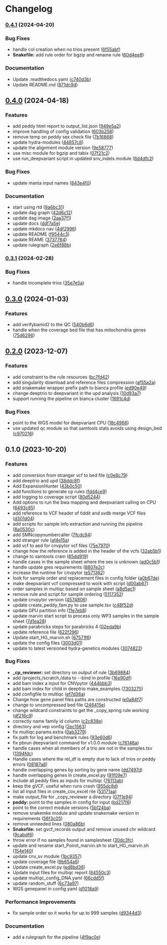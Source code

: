 # Changelog

### [0.4.1](https://www.github.com/clinical-genomics-uppsala/poirot_rd_wgs/compare/v0.4.0...v0.4.1) (2024-04-20)


### Bug Fixes

* handle col creation when no trios present ([6f55abf](https://www.github.com/clinical-genomics-uppsala/poirot_rd_wgs/commit/6f55abf57cef25d8c438e6bdf2d2c621498d6b6a))
* **Snakefile:** add rule order for bgzip and rename rule ([60d4ee8](https://www.github.com/clinical-genomics-uppsala/poirot_rd_wgs/commit/60d4ee837e2e17669c1c91526365f034916d4e40))


### Documentation

* Update .readthedocs.yaml ([c740d3b](https://www.github.com/clinical-genomics-uppsala/poirot_rd_wgs/commit/c740d3b15184b346d04467170a74268d90b67d9e))
* Update README.md ([871dc9d](https://www.github.com/clinical-genomics-uppsala/poirot_rd_wgs/commit/871dc9d620ca2098a7b96dcb7495307a8bc712ec))

## [0.4.0](https://www.github.com/clinical-genomics-uppsala/poirot_rd_wgs/compare/v0.3.1...v0.4.0) (2024-04-18)


### Features

* add peddy html report to output_list.json ([949e5a2](https://www.github.com/clinical-genomics-uppsala/poirot_rd_wgs/commit/949e5a2b27a1e79f017149c2e77915592498954b))
* improve handling of config validation ([603b258](https://www.github.com/clinical-genomics-uppsala/poirot_rd_wgs/commit/603b258aa3ad486c982c3196aa2992500243108e))
* remove temp on peddy sex check file ([7b16868](https://www.github.com/clinical-genomics-uppsala/poirot_rd_wgs/commit/7b168685a759adad9058e296254864fc27ac4a71))
* update hydra-modules ([44857c8](https://www.github.com/clinical-genomics-uppsala/poirot_rd_wgs/commit/44857c82031dff122cad72258574471751bcd385))
* update the alignment module version ([9e58777](https://www.github.com/clinical-genomics-uppsala/poirot_rd_wgs/commit/9e587770af185c91af67a99f91beab36a2ddd9f2))
* use misc module for bgzip and tabix ([07f21c2](https://www.github.com/clinical-genomics-uppsala/poirot_rd_wgs/commit/07f21c21eb60041638dcf73027248c8d20e181e5))
* use run_deepvariant script in updated snv_indels module ([6d4dfc2](https://www.github.com/clinical-genomics-uppsala/poirot_rd_wgs/commit/6d4dfc2a30ae997c99b9dd695a0102ed9cf7c3e9))


### Bug Fixes

* update manta input names ([843e4f0](https://www.github.com/clinical-genomics-uppsala/poirot_rd_wgs/commit/843e4f0c22bc53415ad53bec27296c3baf4306b4))


### Documentation

* start using rtd ([9a6bc31](https://www.github.com/clinical-genomics-uppsala/poirot_rd_wgs/commit/9a6bc31fd08981c8820e904f2d6d835d857824de))
* update dag graph ([42d6c12](https://www.github.com/clinical-genomics-uppsala/poirot_rd_wgs/commit/42d6c12858c3d0d8bba8feba0393b3e628918739))
* update dag image ([2aa37f1](https://www.github.com/clinical-genomics-uppsala/poirot_rd_wgs/commit/2aa37f1f9be78024a0268e69574810d8a14040b9))
* update docs ([ddf7a5e](https://www.github.com/clinical-genomics-uppsala/poirot_rd_wgs/commit/ddf7a5e451bec470985931c984c84216c050ca34))
* update mkdocs nav ([4df2996](https://www.github.com/clinical-genomics-uppsala/poirot_rd_wgs/commit/4df29962e5092f6f94411d013024575f9b535a29))
* update README ([f9544c3](https://www.github.com/clinical-genomics-uppsala/poirot_rd_wgs/commit/f9544c32b8d19a85be78b792055fcdd876d86341))
* update REAME ([3737764](https://www.github.com/clinical-genomics-uppsala/poirot_rd_wgs/commit/3737764818ce9a2851e691d4f914f8266f6d87e7))
* update rulegraph ([2e6f88b](https://www.github.com/clinical-genomics-uppsala/poirot_rd_wgs/commit/2e6f88bf9da9e587691cbdde5c1226b770c41653))

### [0.3.1](https://www.github.com/clinical-genomics-uppsala/poirot_rd_wgs/compare/v0.3.0...v0.3.1) (2024-02-28)


### Bug Fixes

* handle incomplete trios ([35e7e5a](https://www.github.com/clinical-genomics-uppsala/poirot_rd_wgs/commit/35e7e5a48e27932d3f13f60e2b72ca1da988f87a))

## [0.3.0](https://www.github.com/clinical-genomics-uppsala/poirot_rd_wgs/compare/v0.2.0...v0.3.0) (2024-01-03)


### Features

* add verifybamid2 to the QC ([540b6d6](https://www.github.com/clinical-genomics-uppsala/poirot_rd_wgs/commit/540b6d66d996f0cd6bd3947bfc6c9335e19d09ba))
* handle when the coverage bed file that has mitochondria genes ([75d6296](https://www.github.com/clinical-genomics-uppsala/poirot_rd_wgs/commit/75d62969a51f29debf059933d7259f001d6bfa90))

## [0.2.0](https://www.github.com/clinical-genomics-uppsala/poirot_rd_wgs/compare/v0.1.0...v0.2.0) (2023-12-07)


### Features

* add constraint to the rule resources ([bc7fd42](https://www.github.com/clinical-genomics-uppsala/poirot_rd_wgs/commit/bc7fd42aa83f86cceed0f7cbd957e9a1828e0497))
* add singularity download and reference files compression ([af55a2a](https://www.github.com/clinical-genomics-uppsala/poirot_rd_wgs/commit/af55a2aabc80d9422fa01447868f9a906a224611))
* add snakemake wrapper prefix path to bianca profile ([ed90e49](https://www.github.com/clinical-genomics-uppsala/poirot_rd_wgs/commit/ed90e490be35b853ab0b05f328c761480324fb96))
* change deeptrio to deepvariant in the upd analysis ([10d93a7](https://www.github.com/clinical-genomics-uppsala/poirot_rd_wgs/commit/10d93a7044338e08c59a5bf0a08c51c89d318a6e))
* support running the pipeline on bianca cluster ([1691c4d](https://www.github.com/clinical-genomics-uppsala/poirot_rd_wgs/commit/1691c4d0b12ec2e0bc3c565b0c44950f32ca6c5a))


### Bug Fixes

* point to the WGS model for deepvariant CPU ([18c4966](https://www.github.com/clinical-genomics-uppsala/poirot_rd_wgs/commit/18c4966edba7838c899ed7e4710e992b1804b91c))
* use updated qc module so that samtools stats avoids using design_bed ([c970216](https://www.github.com/clinical-genomics-uppsala/poirot_rd_wgs/commit/c9702168878feaedfaf3e4a1de536380b3505d4a))

## 0.1.0 (2023-10-20)


### Features

* add conversion from stranger vcf to bed file ([c0e8c79](https://www.github.com/clinical-genomics-uppsala/poirot_rd_wgs/commit/c0e8c79661f26d8c4a410b02a85ea2ab5d44d99e))
* add deeptrio and upd ([38ddc8f](https://www.github.com/clinical-genomics-uppsala/poirot_rd_wgs/commit/38ddc8f40202262f206802942ce46570c63032b3))
* Add ExpansionHunter ([43b0c50](https://www.github.com/clinical-genomics-uppsala/poirot_rd_wgs/commit/43b0c509470f0b3489a7ff19e1ddf6dcf12fe93b))
* add functions to generate cp rules ([fdd4ce9](https://www.github.com/clinical-genomics-uppsala/poirot_rd_wgs/commit/fdd4ce9c84da7f35b6ff3ec467867a6291ea4472))
* add logging to coverage script ([80d5244](https://www.github.com/clinical-genomics-uppsala/poirot_rd_wgs/commit/80d5244ad2c27783f670094068e03def6aceefff))
* Add options to run the bwa mapping  and deepvariant calling on CPU ([6493c85](https://www.github.com/clinical-genomics-uppsala/poirot_rd_wgs/commit/6493c850ac175baeffc4f050a66c971e01d833e1))
* add reference to VCF header of tiddit and svdb merge VCF files ([d301d04](https://www.github.com/clinical-genomics-uppsala/poirot_rd_wgs/commit/d301d04d62ddfca29f58e620f438e0bffa3e8a9e))
* add scripts for sample info extraction and running the pipeline ([8a0530c](https://www.github.com/clinical-genomics-uppsala/poirot_rd_wgs/commit/8a0530c563c4b2255b78d755bb655071bc3e8ad8))
* add SMNcopynumbercaller ([7fcdc94](https://www.github.com/clinical-genomics-uppsala/poirot_rd_wgs/commit/7fcdc94997600a1a41347b26fad63bf509f03c1d))
* add stranger rule ([af4e15a](https://www.github.com/clinical-genomics-uppsala/poirot_rd_wgs/commit/af4e15ad7307c0a8be6891dc8b58d5ee3fa18805))
* add vcf to aed for cnvpytor vcf files ([75e7970](https://www.github.com/clinical-genomics-uppsala/poirot_rd_wgs/commit/75e79703e958a37efafcaba79252166ea84a1cc2))
* change how the reference is added in the header of  the vcfs ([32ab5b1](https://www.github.com/clinical-genomics-uppsala/poirot_rd_wgs/commit/32ab5b12605c772ec826094fe80370c429a8cb93))
* change to samtools cram ([65dd919](https://www.github.com/clinical-genomics-uppsala/poirot_rd_wgs/commit/65dd9192acd5e2ddc507cbac03ce32432d84c0b6))
* handle cases in the sample sheet where the sex is unknown ([ad0c5b1](https://www.github.com/clinical-genomics-uppsala/poirot_rd_wgs/commit/ad0c5b1478b17a44748b73d3f432d683736596a9))
* handle update gres requirements ([8807e2c](https://www.github.com/clinical-genomics-uppsala/poirot_rd_wgs/commit/8807e2c407b9000a3c124b012b454b56c0aff86b))
* increase the runtime for cnvpytor ([e571362](https://www.github.com/clinical-genomics-uppsala/poirot_rd_wgs/commit/e57136210ed21e9f6b4d557786d0e86ee0d2405c))
* look for sample order and replacement files in config folder ([a0b67de](https://www.github.com/clinical-genomics-uppsala/poirot_rd_wgs/commit/a0b67ded9a33ae863b99f9b82317ed655cc1410b))
* make deepvariant vcf compressed to work with script ([d00ab67](https://www.github.com/clinical-genomics-uppsala/poirot_rd_wgs/commit/d00ab67bf8e0d3abe19f41e7eb9b8be28bb49b92))
* order samples in multiqc based on sample sheet ([a8d5ac1](https://www.github.com/clinical-genomics-uppsala/poirot_rd_wgs/commit/a8d5ac1c3505b71b7fd917384bb949f80ebe8f83))
* remove rule and script for sample ordering ([5117352](https://www.github.com/clinical-genomics-uppsala/poirot_rd_wgs/commit/5117352d6d308e759ae65ddcd82010113b37a777))
* update cnvpytor version ([4574806](https://www.github.com/clinical-genomics-uppsala/poirot_rd_wgs/commit/4574806e2bbb3fd95522b3311ae7c786a8747156))
* update create_peddy_fam.py to use sample.tsv ([c48f52d](https://www.github.com/clinical-genomics-uppsala/poirot_rd_wgs/commit/c48f52d9b11739b7ddfaa9cf62d4d8236bfafbd8))
* update GPU partition info ([11e7eb8](https://www.github.com/clinical-genomics-uppsala/poirot_rd_wgs/commit/11e7eb8c724e0b841933524b6fd05fc219a0a07e))
* update marvin start script to process only WP3 samples in the sample sheet ([7d1ea28](https://www.github.com/clinical-genomics-uppsala/poirot_rd_wgs/commit/7d1ea28f2368e79120ee13fb22a707cc0a1d0622))
* update parabricks steps for parabricks 4 ([02eda9b](https://www.github.com/clinical-genomics-uppsala/poirot_rd_wgs/commit/02eda9bc246e7056dee9dbe699b3c7b04a894370))
* update reference file ([622f296](https://www.github.com/clinical-genomics-uppsala/poirot_rd_wgs/commit/622f296cdf6b7f86cc7afc8c1944b50862105c0c))
* Update start_HG_marvin.sh ([67571f6](https://www.github.com/clinical-genomics-uppsala/poirot_rd_wgs/commit/67571f61b9f191d2b0fae4a205d71093109ad1d2))
* update the config files ([3003d01](https://www.github.com/clinical-genomics-uppsala/poirot_rd_wgs/commit/3003d017f3e2e2583a7c1765cb5fff8c7c6eff6b))
* update to latest versioned hydra-genetics modules ([3074822](https://www.github.com/clinical-genomics-uppsala/poirot_rd_wgs/commit/30748225a0bcce72898d0fa1bed1d1355c94b71e))


### Bug Fixes

* **_cp_reviewer:** set directory on output of rule ([3b69884](https://www.github.com/clinical-genomics-uppsala/poirot_rd_wgs/commit/3b698849629dc52938897f28fd875c2580f3a153))
* add /projects,/scratch,/data to --bind in profile ([16e90df](https://www.github.com/clinical-genomics-uppsala/poirot_rd_wgs/commit/16e90df8d82d695a24ac4ff0cdf7fe57226e20f4))
* add bam index a input for CNVpytor ([444bbb3](https://www.github.com/clinical-genomics-uppsala/poirot_rd_wgs/commit/444bbb36cce7a254cc26c9b68069694b1abff652))
* add bam index for child in deeptrio make_examples ([7303275](https://www.github.com/clinical-genomics-uppsala/poirot_rd_wgs/commit/730327549c300b4878097fa719f2c1cb5adc7446))
* add configfile to multiqc ([ef7d36a](https://www.github.com/clinical-genomics-uppsala/poirot_rd_wgs/commit/ef7d36afe473a0bf154731fbc759456669a2fb3b))
* Change how gene panel files paths are constructed ([e0a84f7](https://www.github.com/clinical-genomics-uppsala/poirot_rd_wgs/commit/e0a84f7ca7a6611fa3d4335cdc33835499dbf2d5))
* change to uncompressed bed file ([246415e](https://www.github.com/clinical-genomics-uppsala/poirot_rd_wgs/commit/246415e44a7d23ff9a011a617a846c72188202b1))
* change wildcard constraints to get the _copy_spring rule working ([df216c9](https://www.github.com/clinical-genomics-uppsala/poirot_rd_wgs/commit/df216c95fa213d2a972f532481810304b323a4bf))
* correctly name family id column ([c2c838e](https://www.github.com/clinical-genomics-uppsala/poirot_rd_wgs/commit/c2c838ee57e6b546cf87f9b68ec767063a90e824))
* directory and vep vonfig ([2ec1563](https://www.github.com/clinical-genomics-uppsala/poirot_rd_wgs/commit/2ec156343d4150a70fa6863930441a23176ad58b))
* fix multiqc params.extra ([0ab3279](https://www.github.com/clinical-genomics-uppsala/poirot_rd_wgs/commit/0ab3279f8c7d4adc189920fe9647ee2ab331209b))
* fix path for log and benchmark rules ([93e60d6](https://www.github.com/clinical-genomics-uppsala/poirot_rd_wgs/commit/93e60d6d74f82ac342c38f2ad5b61a9f52cdb75c))
* fix pbrun deepvariant command for v1.0.0 module ([c76146a](https://www.github.com/clinical-genomics-uppsala/poirot_rd_wgs/commit/c76146a14c94e10617ceaeb854911c93abf88c33))
* handle cases when all members of a trio are not in the samples.tsv ([1394fdc](https://www.github.com/clinical-genomics-uppsala/poirot_rd_wgs/commit/1394fdc8cdea88271ca44af85a45e5f40e330fb7))
* Handle cases where the rel_df is empty due to lack of trios or peddy errors ([08187a8](https://www.github.com/clinical-genomics-uppsala/poirot_rd_wgs/commit/08187a8abc10cb40d674bf3e224b6d81b587d040))
* handle overlapping genes by sorting by gene name ([dd7497d](https://www.github.com/clinical-genomics-uppsala/poirot_rd_wgs/commit/dd7497dade15334263203f1b763fb2c0014f4ff6))
* handle overlapping genes in create_excel.py ([91f09e7](https://www.github.com/clinical-genomics-uppsala/poirot_rd_wgs/commit/91f09e7cc1d807656f8e32a665723e14305712e8))
* Include all peddy files as inputs for multiqc ([76113ab](https://www.github.com/clinical-genomics-uppsala/poirot_rd_wgs/commit/76113ab082a74b840268f4a9600fb5d37f3e553c))
* keep the gVCF, useful when runs crash ([955dc8d](https://www.github.com/clinical-genomics-uppsala/poirot_rd_wgs/commit/955dc8db4eacb1bf4995a7e34ba63d1496a625d1))
* list all input files in create_cov_excel rile ([53171aa](https://www.github.com/clinical-genomics-uppsala/poirot_rd_wgs/commit/53171aa7512d85eccde14d14614165b5d3039d36))
* make output_file for _copy_reviewer a directory ([07f1e94](https://www.github.com/clinical-genomics-uppsala/poirot_rd_wgs/commit/07f1e94f35b3d5bbb6a41da42c2fcd4f6508501e))
* **peddy:** point to the samples in config for input ([bd217f6](https://www.github.com/clinical-genomics-uppsala/poirot_rd_wgs/commit/bd217f615a691be0e868aae6a4766fa27df2f15e))
* point to the correct module versions ([5b124ba](https://www.github.com/clinical-genomics-uppsala/poirot_rd_wgs/commit/5b124bab06b365a6b6888955a9de565535b0ee61))
* remove snakemke module and update snakemake version in requirements ([56f3c05](https://www.github.com/clinical-genomics-uppsala/poirot_rd_wgs/commit/56f3c054fc210b5b662ffe6650537fc98309de96))
* remove unneeded lines ([080a86b](https://www.github.com/clinical-genomics-uppsala/poirot_rd_wgs/commit/080a86bbcf4479ab94c1f56395325af0a9f048c7))
* **Snakefile:** set gvcf_records output and remove unused chr wildcard ([9cabdf6](https://www.github.com/clinical-genomics-uppsala/poirot_rd_wgs/commit/9cabdf6068b3300df7ba3402bbe5a4b2d7d55e2c))
* throw error if no samples found in samplesheet ([30dc3fc](https://www.github.com/clinical-genomics-uppsala/poirot_rd_wgs/commit/30dc3fcea5294177a5915f7dd0125f30606fa341))
* update and rename start_Poirot_marvin.sh to start_HG_marvin.sh ([154e140](https://www.github.com/clinical-genomics-uppsala/poirot_rd_wgs/commit/154e140457464fc9ceac243e6c86611913928c85))
* update cnv_sv module ([1bc9357](https://www.github.com/clinical-genomics-uppsala/poirot_rd_wgs/commit/1bc9357ff59ffc05b4d7934629acdd19dce853c3))
* update coverage file ([9b654a6](https://www.github.com/clinical-genomics-uppsala/poirot_rd_wgs/commit/9b654a69c856b64c6649ac4747f85ae5a1b7c451))
* Update create_excel.py ([ed8bd36](https://www.github.com/clinical-genomics-uppsala/poirot_rd_wgs/commit/ed8bd361afa3d6e056452bb6b045b234e1e72c46))
* Update input files for multiqc report ([84550c3](https://www.github.com/clinical-genomics-uppsala/poirot_rd_wgs/commit/84550c3e14318bb333f4df6654bab689e29dd356))
* update multiqc_config_DNA.yaml ([66cdd5f](https://www.github.com/clinical-genomics-uppsala/poirot_rd_wgs/commit/66cdd5f176f75bae78b3e313f40bd12ece04d730))
* update random_stuff ([6c73a97](https://www.github.com/clinical-genomics-uppsala/poirot_rd_wgs/commit/6c73a9790b351b744d630b7208b65fc239fcc176))
* WGS genepanel in config.yaml ([d1018a9](https://www.github.com/clinical-genomics-uppsala/poirot_rd_wgs/commit/d1018a9811f52fd7069cd6eed232904dffdf9eaa))


### Performance Improvements

* fix sample order so it works for up to 999 samples ([d9344d3](https://www.github.com/clinical-genomics-uppsala/poirot_rd_wgs/commit/d9344d38bd01c96122cc5409e7f53922d4a5f119))


### Documentation

* add a rulegraph for the pipeline ([4f9ac0e](https://www.github.com/clinical-genomics-uppsala/poirot_rd_wgs/commit/4f9ac0e774ca68f41634f9a3f84146c4eed72425))

